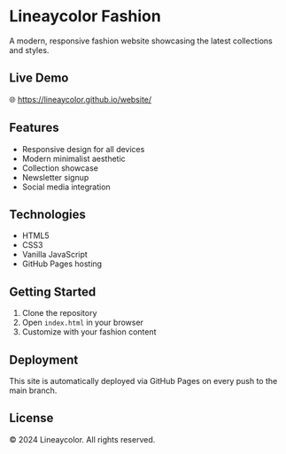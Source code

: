 # Lineaycolor Fashion

A modern, responsive fashion website showcasing the latest collections and styles.

## Live Demo
🌐 https://lineaycolor.github.io/website/

## Features
- Responsive design for all devices
- Modern minimalist aesthetic
- Collection showcase
- Newsletter signup
- Social media integration

## Technologies
- HTML5
- CSS3
- Vanilla JavaScript
- GitHub Pages hosting

## Getting Started
1. Clone the repository
2. Open `index.html` in your browser
3. Customize with your fashion content

## Deployment
This site is automatically deployed via GitHub Pages on every push to the main branch.

## License
© 2024 Lineaycolor. All rights reserved.